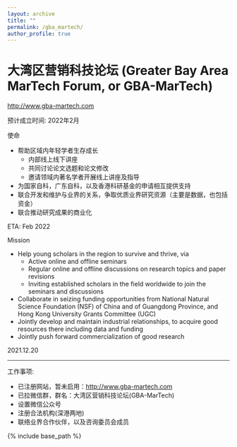 ```yaml
---
layout: archive
title: ""
permalink: /gba_martech/
author_profile: true
---
```


大湾区营销科技论坛 (Greater Bay Area MarTech Forum, or GBA-MarTech)
====

<a href="http://www.gba-martech.com" target="_blank">http://www.gba-martech.com</a>

预计成立时间: 2022年2月

使命
* 帮助区域内年轻学者生存成长
    * 内部线上线下讲座
    * 共同讨论论文选题和论文修改
    * 邀请领域内著名学者开展线上讲座及指导
* 为国家自科，广东自科，以及香港科研基金的申请相互提供支持
* 联合开发和维护与业界的关系，争取优质业界研究资源（主要是数据，也包括资金）
* 联合推动研究成果的商业化

ETA: Feb 2022

Mission
* Help young scholars in the region to survive and thrive, via
    * Active online and offline seminars
    * Regular online and offline discussions on research topics and paper revisions
    * Inviting established scholars in the field worldwide to join the seminars and discussions
* Collaborate in seizing funding opportunities from National Natural Science Foundation (NSF) of China and of Guangdong Province, and Hong Kong University Grants Committee (UGC)
* Jointly develop and maintain industrial relationships, to acquire good resources there including data and funding
* Jointly push forward commercialization of good research

2021.12.20

<hr style="height:1px;border:none;color:#333;background-color:#333;">

工作事项:
* 已注册网站，暂未启用：http://www.gba-martech.com
* 已拉微信群，群名：大湾区营销科技论坛(GBA-MarTech)
* 设置微信公众号
* 注册合法机构(深港两地)
* 联络业界合作伙伴，以及咨询委员会成员

{% include base_path %}

<!-- below includes the original papers -->
<!--

{% for post in site.publications reversed %}
  {% include archive-single.html %}
{% endfor %}

-->
